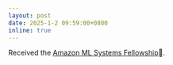 ```yaml
---
layout: post
date: 2025-1-2 09:59:00+0800
inline: true
---
```


Received the [Amazon ML Systems Fellowship]()🎊.